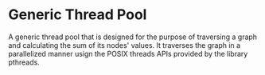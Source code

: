 # Generic Thread Pool

A generic thread pool that is designed for the purpose of traversing a graph and calculating the sum of its nodes' values. 
It traverses the graph in a parallelized manner usign the POSIX threads APIs provided by the library pthreads. 
